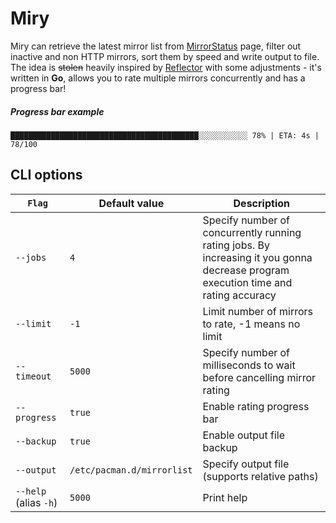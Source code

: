 # Miry

Miry can retrieve the latest mirror list from [MirrorStatus](https://www.archlinux.org/mirrors/status/) page, filter out inactive and non HTTP mirrors, sort them by speed and write output to file.
The idea is ~~stolen~~ heavily inspired by [Reflector](https://wiki.archlinux.org/index.php/Reflector) with some adjustments - it's written in **Go**, allows you to rate multiple mirrors concurrently and has a progress bar!

##### Progress bar example

```
██████████████████████████████████████████░░░░░░░░░░░ 78% | ETA: 4s | 78/100
```

## CLI options

| `Flag`                | Default value              | Description |
|-----------------------|----------------------------|-------------|
| `--jobs`              | `4`                        | Specify number of concurrently running rating jobs. By increasing it you gonna decrease program execution time and rating accuracy |
| `--limit`             | `-1`                       | Limit number of mirrors to rate, -1 means no limit |
| `--timeout`           | `5000`                     | Specify number of milliseconds to wait before cancelling mirror rating |
| `--progress`          | `true`                     | Enable rating progress bar |
| `--backup`            | `true`                     | Enable output file backup |
| `--output`            | `/etc/pacman.d/mirrorlist` | Specify output file (supports relative paths) |
| `--help` (alias `-h`) | `5000`                     | Print help |
